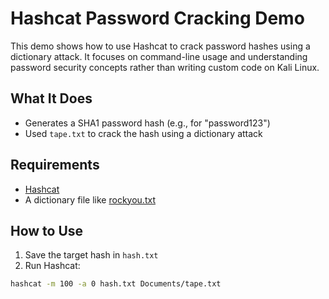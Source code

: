 # Hashcat Password Cracking Demo

This demo shows how to use Hashcat to crack password hashes using a dictionary attack. It focuses on command-line usage and understanding password security concepts rather than writing custom code on Kali Linux.

## What It Does

- Generates a SHA1 password hash (e.g., for "password123")
- Used `tape.txt` to crack the hash using a dictionary attack

## Requirements

- [Hashcat](https://hashcat.net/hashcat/)
- A dictionary file like [rockyou.txt](https://github.com/brannondorsey/naive-hashcat/releases/download/data/rockyou.txt)

## How to Use

1. Save the target hash in `hash.txt`
2. Run Hashcat:

```bash
hashcat -m 100 -a 0 hash.txt Documents/tape.txt
